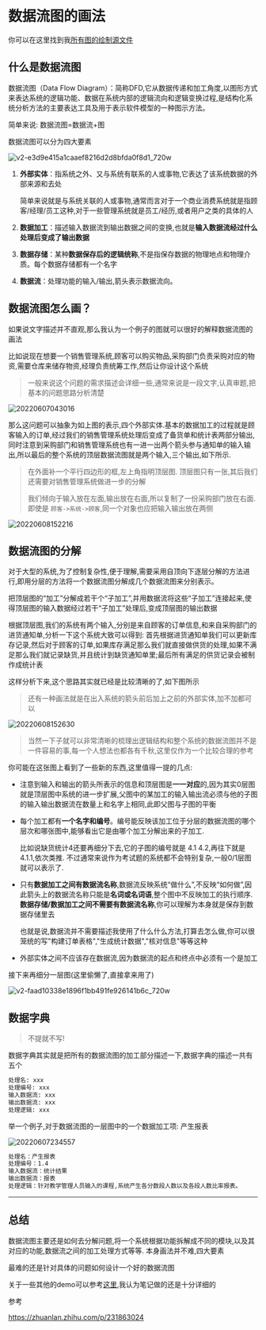 # 数据流图的画法

你可以在这里找到我[所有图的绘制源文件](https://www.yuque.com/books/share/7a36531d-5b56-4a7a-b04e-87630f62eb41?#)

## 什么是数据流图

数据流图（Data Flow Diagram）：简称DFD,它从数据传递和加工角度,以图形方式来表达系统的逻辑功能、数据在系统内部的逻辑流向和逻辑变换过程,是结构化系统分析方法的主要表达工具及用于表示软件模型的一种图示方法。

简单来说: 数据流图=数据流+图

数据流图可以分为四大要素

![v2-e3d9e415a1caaef8216d2d8bfda0f8d1_720w](https://raw.githubusercontent.com/learner-lu/picbed/master/v2-e3d9e415a1caaef8216d2d8bfda0f8d1_720w.png)

1. **外部实体**：指系统之外、又与系统有联系的人或事物,它表达了该系统数据的外部来源和去处

   简单来说就是与系统关联的人或事物,通常而言对于一个商业消费系统就是指顾客/经理/员工这种,对于一些管理系统就是员工/经历,或者用户之类的具体的人

2. **数据加工**：描述输入数据流到输出数据之间的变换,也就是**输入数据流经过什么处理后变成了输出数据**

3. **数据存储**：某种**数据保存后的逻辑统称**,不是指保存数据的物理地点和物理介质。每个数据存储都有一个名字

4. **数据流**：处理功能的输入/输出,箭头表示数据流向。

## 数据流图怎么画？

如果说文字描述并不直观,那么我认为一个例子的图就可以很好的解释数据流图的画法

比如说现在想要一个销售管理系统,顾客可以购买物品,采购部门负责采购对应的物资,需要仓库来储存物资,经理负责统筹工作,然后让你设计这个系统

> 一般来说这个问题的需求描述会详细一些,通常来说是一段文字,认真审题,把基本的问题思路分析清楚

![20220607043016](https://raw.githubusercontent.com/learner-lu/picbed/master/20220607043016.png)

那么这问题可以抽象为如上图的表示,四个外部实体.基本的数据加工的过程就是顾客输入的订单,经过我们的销售管理系统处理后变成了备货单和统计表两部分输出,同时注意到采购部门和销售管理系统也有一进一出两个箭头参与通知单的输入输出,所以最后的整个系统的顶层数据流图就是两个输入,三个输出,如下所示.

> 在外面补一个平行四边形的框,左上角指明顶层图. 顶层图只有一张,其后我们还需要对销售管理系统做进一步的分解
>
> 我们倾向于输入放在左面,输出放在右面,所以复制了一份采购部门放在右面. 即使是 `顾客->系统->顾客`,同一个对象也应把输入输出放在两侧

![20220608152216](https://raw.githubusercontent.com/learner-lu/picbed/master/20220608152216.png)

## 数据流图的分解

对于大型的系统,为了控制复杂性,便于理解,需要采用自顶向下逐层分解的方法进行,即用分层的方法将一个数据流图分解成几个数据流图来分别表示。

把顶层图的“加工”分解成若干个“子加工”,并用数据流将这些“子加工”连接起来,使得顶层图的输入数据经过若干“子加工”处理后,变成顶层图的输出数据

根据顶层图,我们的系统有两个输入,分别是来自顾客的订单信息,和来自采购部门的进货通知单,分析一下这个系统大致可以得到: 首先根据进货通知单我们可以更新库存记录,然后对于顾客的订单,如果库存满足那么我们就直接做供货的处理,如果不满足那么我们就记录缺货,并且统计到缺货通知单里;最后所有满足的供货记录会被制作成统计表

这样分析下来,这个思路其实就已经是比较清晰的了,如下图所示

> 还有一种画法就是在出入系统的箭头前后加上之前的外部实体,加不加都可以

![20220608152630](https://raw.githubusercontent.com/learner-lu/picbed/master/20220608152630.png)

> 当然一下子就可以非常清晰的梳理出逻辑结构和整个系统的数据流图并不是一件容易的事,每一个人想法也都各有千秋,这里仅作为一个比较合理的参考

你可能在这张图上看到了一些新的东西,这里值得一提的几点:

- 注意到输入和输出的箭头所表示的信息和顶层图是**一一对应**的,因为其实0层图就是顶层图中系统的进一步扩展,父图中的某加工的输入输出流必须与他的子图的输入输出数据流在数量上和名字上相同,此即父图与子图的平衡
- 每个加工都有**一个名字和编号**。编号能反映该加工位于分层的数据流图的哪个层次和哪张图中,能够看出它是由哪个加工分解出来的子加工.

  比如说缺货统计4还要再细分下去,它的子图的编号就是 4.1 4.2,再往下就是4.1.1,依次类推. 不过通常来说作为考试题的系统都不会特别复杂,一般0/1层图就可以表示了.

- 只有**数据加工之间有数据流名称**,数据流反映系统“做什么”,不反映“如何做”,因此箭头上的数据流名称只能是**名词或名词语**,整个图中不反映加工的执行顺序. **数据存储/数据加工之间不需要有数据流名称**,你可以理解为本身就是保存到数据存储里去

  也就是说,数据流并不需要描述我使用了什么什么方法,打算去怎么做,你可以很笼统的写"构建订单表格","生成统计数据","核对信息"等等这种

- 外部实体之间不应该存在数据流,因为数据流的起点和终点中必须有一个是加工

接下来再细分一层图(这里偷懒了,直接拿来用了)

![v2-faad10338e1896f1bb491fe926141b6c_720w](https://raw.githubusercontent.com/learner-lu/picbed/master/v2-faad10338e1896f1bb491fe926141b6c_720w.png)

## 数据字典

> 不提就不写!

数据字典其实就是把所有的数据流图的加工部分描述一下,数据字典的描述一共有五个

```txt
处理名: xxx
处理编号: xxx
输入数据流: xxx
输出数据流: xxx
处理逻辑: xxx
```

举一个例子,对于数据流图的一层图中的一个数据加工项: 产生报表

![20220607234557](https://raw.githubusercontent.com/learner-lu/picbed/master/20220607234557.png)

```txt
处理名：产生报表
处理编号：1.4
输入数据流：统计结果
输出数据流：报表
处理逻辑：针对教学管理人员输入的课程,系统产生各分数段人数以及各段人数比率报表。
```

---

## 总结

数据流图主要还是如何去分解问题,将一个系统根据功能拆解成不同的模块,以及其对应的功能,数据流之间的加工处理方式等等. 本身画法并不难,四大要素

最难的还是针对具体的问题如何设计一个好的数据流图

关于一些其他的demo可以参考[这里](https://github.com/cuishuang/study-notes/blob/470b3c84bf326e3adb8af55f7cf277d7ec555ffa/Tools/%E6%95%B0%E6%8D%AE%E6%B5%81%E5%9B%BE.md),我认为笔记做的还是十分详细的

参考

https://zhuanlan.zhihu.com/p/231863024